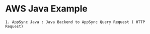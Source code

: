 # AWS Java Example 

``` 
1. AppSync Java : Java Backend to AppSync Query Request ( HTTP Request)

```